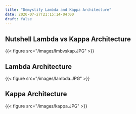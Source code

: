 ```yaml
---
title: "Demystify Lambda and Kappa Architecture"
date: 2020-07-27T21:15:14-04:00
draft: false
---
```


## Nutshell Lambda vs Kappa Architecture
{{< figure src="/images/lmbvskap.JPG" >}}

## Lambda Architecture
{{< figure src="/images/lambda.JPG" >}}

## Kappa Architecture
{{< figure src="/images/kappa.JPG" >}}